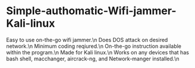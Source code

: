 # Simple-authomatic-Wifi-jammer-Kali-linux
Easy to use on-the-go wifi jammer.\n
Does DOS attack on desired network.\n
Minimum coding reqiured.\n
On-the-go instruction available within the program.\n
Made for Kali linux.\n
Works on any devices that has bash shell, macchanger, aircrack-ng, and Network-manger installed.\n

